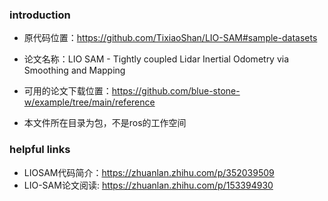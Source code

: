 ### introduction
* 原代码位置：https://github.com/TixiaoShan/LIO-SAM#sample-datasets

* 论文名称：LIO SAM - Tightly coupled Lidar Inertial Odometry via Smoothing and Mapping

* 可用的论文下载位置：https://github.com/blue-stone-w/example/tree/main/reference

* 本文件所在目录为包，不是ros的工作空间

### helpful links
* LIOSAM代码简介：https://zhuanlan.zhihu.com/p/352039509
* LIO-SAM论文阅读: https://zhuanlan.zhihu.com/p/153394930
